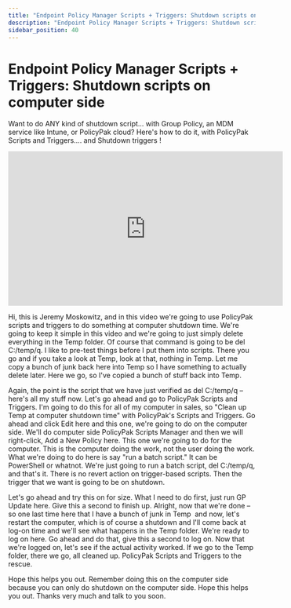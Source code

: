 ```yaml
---
title: "Endpoint Policy Manager Scripts + Triggers: Shutdown scripts on computer side"
description: "Endpoint Policy Manager Scripts + Triggers: Shutdown scripts on computer side"
sidebar_position: 40
---
```

# Endpoint Policy Manager Scripts + Triggers: Shutdown scripts on computer side

Want to do ANY kind of shutdown script... with Group Policy, an MDM service like Intune, or
PolicyPak cloud? Here's how to do it, with PolicyPak Scripts and Triggers.... and Shutdown triggers
!

<iframe width="560" height="315" src="https://www.youtube.com/embed/8NjZNNXxFts" title="Endpoint Policy Manager Scripts + Triggers: Shutdown scripts on computer side" frameborder="0" allow="accelerometer; autoplay; clipboard-write; encrypted-media; gyroscope; picture-in-picture; web-share" allowfullscreen="1"></iframe>

Hi, this is Jeremy Moskowitz, and in this video we're going to use PolicyPak scripts and triggers to
do something at computer shutdown time. We're going to keep it simple in this video and we're going
to just simply delete everything in the Temp folder. Of course that command is going to be del
C:/temp/q. I like to pre-test things before I put them into scripts. There you go and if you take a
look at Temp, look at that, nothing in Temp. Let me copy a bunch of junk back here into Temp so I
have something to actually delete later. Here we go, so I've copied a bunch of stuff back into Temp.

Again, the point is the script that we have just verified as del C:/temp/q – here's all my stuff
now. Let's go ahead and go to PolicyPak Scripts and Triggers. I'm going to do this for all of my
computer in sales, so "Clean up Temp at computer shutdown time" with PolicyPak's Scripts and
Triggers. Go ahead and click Edit here and this one, we're going to do on the computer side. We'll
do computer side PolicyPak Scripts Manager and then we will right-click, Add a New Policy here. This
one we're going to do for the computer. This is the computer doing the work, not the user doing the
work. What we're doing to do here is say "run a batch script." It can be PowerShell or whatnot.
We're just going to run a batch script, del C:/temp/q, and that's it. There is no revert action on
trigger-based scripts. Then the trigger that we want is going to be on shutdown.

Let's go ahead and try this on for size. What I need to do first, just run GP Update here. Give this
a second to finish up. Alright, now that we're done – so one last time here that I have a bunch of
junk in Temp  and now, let's restart the computer, which is of course a shutdown and I'll come back
at log-on time and we'll see what happens in the Temp folder. We're ready to log on here. Go ahead
and do that, give this a second to log on. Now that we're logged on, let's see if the actual
activity worked. If we go to the Temp folder, there we go, all cleaned up. PolicyPak Scripts and
Triggers to the rescue.

Hope this helps you out. Remember doing this on the computer side because you can only do shutdown
on the computer side. Hope this helps you out. Thanks very much and talk to you soon.
